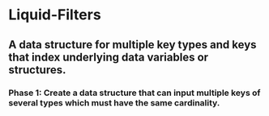 # Liquid-Filters

## A data structure for multiple key types and keys that index underlying data variables or structures. 

### Phase 1: Create a data structure that can input multiple keys of several types which must have the same cardinality. 
